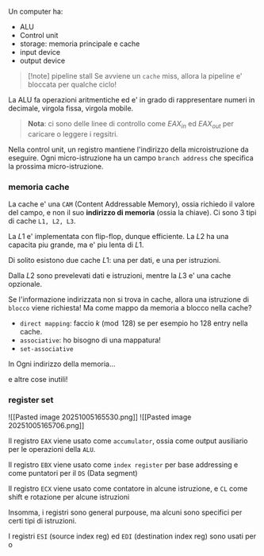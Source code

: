 Un computer ha:
* ALU
* Control unit
* storage: memoria principale e cache
* input device
* output device

> [!note] pipeline stall
> Se avviene un `cache` miss, allora la pipeline e' bloccata per qualche ciclo!

La ALU fa operazioni aritmentiche ed e' in grado di rappresentare numeri in decimale, virgola fissa, virgola mobile.

> **Nota**: ci sono delle linee di controllo come $EAX_{in}$ ed $EAX_{out}$ per caricare o leggere i regsitri.

Nella control unit, un registro mantiene l'indirizzo della microistruzione da eseguire. Ogni micro-istruzione ha un campo `branch address` che specifica la prossima micro-istruzione.

### memoria cache
La cache e' una `CAM` (Content Addressable Memory), ossia richiedo il valore del campo, e non il suo **indirizzo di memoria** (ossia la chiave). Ci sono 3 tipi di cache `L1, L2, L3`.

La $L1$ e' implementata con flip-flop, dunque efficiente. La $L2$ ha una capacita piu grande, ma e' piu lenta di $L1$.

Di solito esistono due cache $L1$: una per dati, e una per istruzioni.

Dalla $L2$ sono prevelevati dati e istruzioni, mentre la $L3$ e' una cache opzionale.

Se l'informazione indirizzata non si trova in cache, allora una istruzione di `blocco` viene richiesta! Ma come mappo da memoria a blocco nella cache?

* `direct mapping`: faccio $k \pmod {128}$ se per esempio ho 128 entry nella cache.
* `associative`: ho bisogno di una mappatura!
* `set-associative`

In Ogni indirizzo della memoria...

e altre cose inutili!

### register set
![[Pasted image 20251005165530.png]]
![[Pasted image 20251005165706.png]]

Il registro `EAX` viene usato come `accumulator`, ossia come output ausiliario per le operazioni della `ALU`.

Il registro `EBX` viene usato come `index register` per base addressing e come puntatori per il `DS` (Data segment)

Il registro `ECX` viene usato come contatore in alcune istruzione, e `CL` come shift e rotazione per alcune istruzioni

Insomma, i registri sono general purpouse, ma alcuni sono specifici per certi tipi di istruzioni.

I registri `ESI` (source index reg)  ed `EDI` (destination index reg) sono usati per o